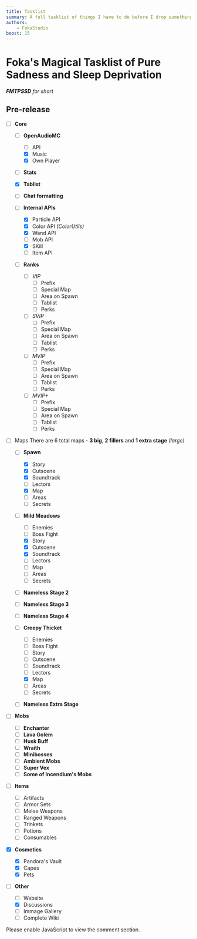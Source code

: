 ```yaml
---
title: Tasklist
summary: A full tasklist of things I have to do before I drop something big
authors:
    - FokaStudio
boost: 15
---
```


# Foka's Magical Tasklist of Pure Sadness and Sleep Deprivation
***FMTPSSD** for short*

## Pre-release

- [ ] **Core**
    
    - [ ] **OpenAudioMC**
        - [ ] API
        - [x] Music
        - [x] Own Player
    
    - [ ] **Stats**
    
    - [x] **Tablist**
    
    - [ ] **Chat formatting**
    
    - [ ] **Internal APIs**
        - [x] Particle API
        - [x] Color API *(ColorUtils)*
        - [x] Wand API
        - [ ] Mob API
        - [x] SKill
        - [ ] Item API
    
    - [ ] **Ranks**
        
        - [ ] *VIP*
            - [ ] Prefix
            - [ ] Special Map
            - [ ] Area on Spawn
            - [ ] Tablist
            - [ ] Perks
        
        - [ ] *SVIP*
            - [ ] Prefix
            - [ ] Special Map
            - [ ] Area on Spawn
            - [ ] Tablist
            - [ ] Perks
        
        - [ ] *MVIP*
            - [ ] Prefix
            - [ ] Special Map
            - [ ] Area on Spawn
            - [ ] Tablist
            - [ ] Perks
        
        - [ ] *MVIP+*
            - [ ] Prefix
            - [ ] Special Map
            - [ ] Area on Spawn
            - [ ] Tablist
            - [ ] Perks
- [ ] Maps
    There are 6 total maps - **3 big**, **2 fillers** and **1 extra stage** *(large)*
    - [ ] **Spawn**
        - [x] Story
        - [x] Cutscene
        - [x] Soundtrack
        - [ ] Lectors
        - [x] Map
        - [ ] Areas
        - [ ] Secrets
  
    - [ ] **Mild Meadows**
        - [ ] Enemies
        - [ ] Boss Fight
        - [x] Story
        - [x] Cutscene
        - [x] Soundtrack
        - [ ] Lectors
        - [ ] Map
        - [ ] Areas
        - [ ] Secrets
  
    - [ ] **Nameless Stage 2**
  
    - [ ] **Nameless Stage 3**
  
    - [ ] **Nameless Stage 4**
  
    - [ ] **Creepy Thicket**
        - [ ] Enemies
        - [ ] Boss Fight
        - [ ] Story
        - [ ] Cutscene
        - [ ] Soundtrack
        - [ ] Lectors
        - [x] Map
        - [ ] Areas
        - [ ] Secrets
  
    - [ ] **Nameless Extra Stage**
  
- [ ] **Mobs**
    - [ ] **Enchanter**
    - [ ] **Lava Golem**
    - [ ] **Husk Buff**
    - [ ] **Wraith**
    - [ ] **Minibosses**
    - [ ] **Ambient Mobs**
    - [ ] **Super Vex**
    - [ ] **Some of Incendium's Mobs**

- [ ] **Items**
    - [ ] Artifacts
    - [ ] Armor Sets
    - [ ] Melee Weapons
    - [ ] Ranged Weapons
    - [ ] Trinkets
    - [ ] Potions
    - [ ] Consumables

- [x] **Cosmetics**
    - [x] Pandora's Vault
    - [x] Capes
    - [x] Pets
  
- [ ] **Other**
    - [ ] Website
    - [x] Discussions
    - [ ] Immage Gallery
    - [ ] Complete Wiki

<div id="disqus_thread"></div><script> (function() { var d = document, s = d.createElement('script'); s.src = 'https://dungoneery.disqus.com/embed.js'; s.setAttribute('data-timestamp', +new Date()); (d.head || d.body).appendChild(s); })();</script><noscript>Please enable JavaScript to view the comment section.</a></noscript>
